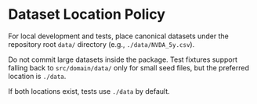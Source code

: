 # Dataset Location Policy

For local development and tests, place canonical datasets under the repository root `data/` directory (e.g., `./data/NVDA_5y.csv`).

Do not commit large datasets inside the package. Test fixtures support falling back to `src/domain/data/` only for small seed files, but the preferred location is `./data`.

If both locations exist, tests use `./data` by default.
